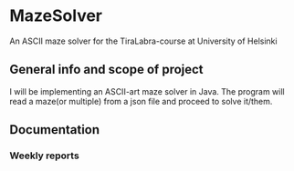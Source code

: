 # MazeSolver
An ASCII maze solver for the TiraLabra-course at University of Helsinki

## General info and scope of project
I will be implementing an ASCII-art maze solver in Java. The program will read a maze(or multiple) from a json file and proceed to solve it/them.

## Documentation


### Weekly reports

